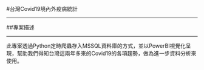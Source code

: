 #台灣Covid19境內外疫病統計
*****
##專案描述
*****
此專案透過Python定時爬蟲存入MSSQL資料庫的方式，並以PowerBI視覺化呈現，幫助我們得知台灣這兩年多來的Covid19的各項趨勢，做為進一步資料分析來使用。
